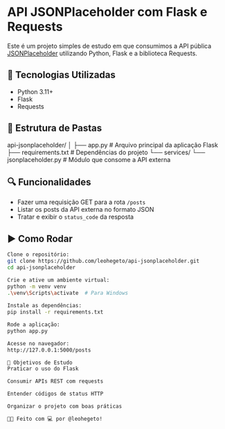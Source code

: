 # API JSONPlaceholder com Flask e Requests

Este é um projeto simples de estudo em que consumimos a API pública [JSONPlaceholder](https://jsonplaceholder.typicode.com/posts) utilizando Python, Flask e a biblioteca Requests.

## 🚀 Tecnologias Utilizadas

- Python 3.11+
- Flask
- Requests

## 📁 Estrutura de Pastas

api-jsonplaceholder/ │ ├── app.py # Arquivo principal da aplicação Flask ├── requirements.txt # Dependências do projeto └── services/ └── jsonplaceholder.py # Módulo que consome a API externa


## 🔍 Funcionalidades

- Fazer uma requisição GET para a rota `/posts`
- Listar os posts da API externa no formato JSON
- Tratar e exibir o `status_code` da resposta

## ▶️ Como Rodar
```bash
Clone o repositório:
git clone https://github.com/leohegeto/api-jsonplaceholder.git
cd api-jsonplaceholder

Crie e ative um ambiente virtual:
python -m venv venv
.\venv\Scripts\activate  # Para Windows
 
Instale as dependências:
pip install -r requirements.txt

Rode a aplicação:
python app.py

Acesse no navegador:
http://127.0.0.1:5000/posts

🎯 Objetivos de Estudo
Praticar o uso do Flask

Consumir APIs REST com requests

Entender códigos de status HTTP

Organizar o projeto com boas práticas

👨‍💻 Feito com 💻 por @leohegeto! 

